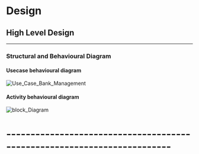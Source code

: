 # Design

## High Level Design 
-----------------------------------------------------------
### Structural and Behavioural Diagram
#### Usecase behavioural diagram
![Use_Case_Bank_Management](https://user-images.githubusercontent.com/101510031/161424445-cddcf87c-cb73-4e6c-a094-803b2b6c5dfb.png)

#### Activity behavioural diagram
![block_Diagram](https://user-images.githubusercontent.com/101510031/161424381-a03ff067-97a9-43fc-934c-10b4ae778c3a.png)

# ------------------------------------------------------------------------
